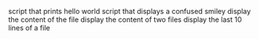 script that prints hello world
script that displays a confused smiley
display the content of the file
display the content of two files
display the last 10 lines of a file
